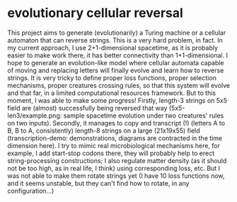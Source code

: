 # evolutionary cellular reversal
This project aims to generate (evolutionarily) a Turing machine or a cellular automaton that can reverse strings. This is a very hard problem, in fact. In my current approach, I use 2+1-dimensional spacetime, as it is probably easier to make work there, it has better connectivity than 1+1-dimensional. I hope to generate an evolution-like model where cellular automata capable of moving and replacing letters will finally evolve and learn how to reverse strings. It is very tricky to define proper loss functions, proper selection mechanisms, proper creatures crossing rules, so that this system will evolve and that far, in a limited computational resources framework.
But to this moment, I was able to make some progress! Firstly, length-3 strings on 5x5 field are (almost) successfully being reversed that way (5x5-len3/example.png: sample spacetime evolution under two creatures' rules on two inputs). Secondly, it manages to copy and transcript (!) (letters A to B, B to A, consistently) length-8 strings on a large (21x19x55) field (transcription-demo: demonstrations, diagrams are contracted in the time dimension here). I try to mimic real microbiological mechanisms here, for example, I add start-stop codons there, they will probably help to erect string-processing constructions; I also regulate matter density (as it should not be too high, as in real life, I think) using corresponding loss, etc. But I was not able to make them rotate strings yet (I have 10 loss functions now, and it seems unstable, but they can't find how to rotate, in any configuration...)
